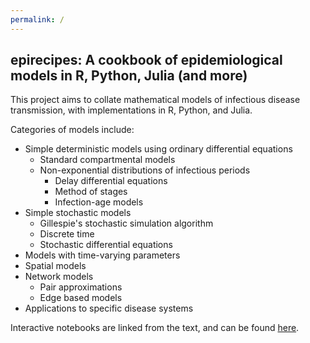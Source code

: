 ```yaml
---
permalink: /
---
```


## epirecipes: A cookbook of epidemiological models in R, Python, Julia (and more)

This project aims to collate mathematical models of infectious disease transmission, with implementations in R, Python, and Julia.

Categories of models include:

* Simple deterministic models using ordinary differential equations
  * Standard compartmental models
  * Non-exponential distributions of infectious periods
    * Delay differential equations
    * Method of stages
    * Infection-age models
* Simple stochastic models
  * Gillespie's stochastic simulation algorithm
  * Discrete time
  * Stochastic differential equations
* Models with time-varying parameters
* Spatial models
* Network models
  * Pair approximations
  * Edge based models
* Applications to specific disease systems

Interactive notebooks are linked from the text, and can be found [here](https://mybinder.org/v2/gh/epirecipes/epicookbook/master?filepath=notebooks).
